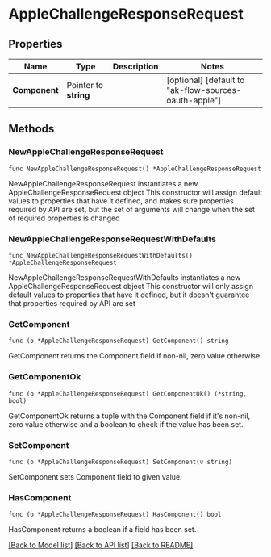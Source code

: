 # AppleChallengeResponseRequest

## Properties

Name | Type | Description | Notes
------------ | ------------- | ------------- | -------------
**Component** | Pointer to **string** |  | [optional] [default to "ak-flow-sources-oauth-apple"]

## Methods

### NewAppleChallengeResponseRequest

`func NewAppleChallengeResponseRequest() *AppleChallengeResponseRequest`

NewAppleChallengeResponseRequest instantiates a new AppleChallengeResponseRequest object
This constructor will assign default values to properties that have it defined,
and makes sure properties required by API are set, but the set of arguments
will change when the set of required properties is changed

### NewAppleChallengeResponseRequestWithDefaults

`func NewAppleChallengeResponseRequestWithDefaults() *AppleChallengeResponseRequest`

NewAppleChallengeResponseRequestWithDefaults instantiates a new AppleChallengeResponseRequest object
This constructor will only assign default values to properties that have it defined,
but it doesn't guarantee that properties required by API are set

### GetComponent

`func (o *AppleChallengeResponseRequest) GetComponent() string`

GetComponent returns the Component field if non-nil, zero value otherwise.

### GetComponentOk

`func (o *AppleChallengeResponseRequest) GetComponentOk() (*string, bool)`

GetComponentOk returns a tuple with the Component field if it's non-nil, zero value otherwise
and a boolean to check if the value has been set.

### SetComponent

`func (o *AppleChallengeResponseRequest) SetComponent(v string)`

SetComponent sets Component field to given value.

### HasComponent

`func (o *AppleChallengeResponseRequest) HasComponent() bool`

HasComponent returns a boolean if a field has been set.


[[Back to Model list]](../README.md#documentation-for-models) [[Back to API list]](../README.md#documentation-for-api-endpoints) [[Back to README]](../README.md)


